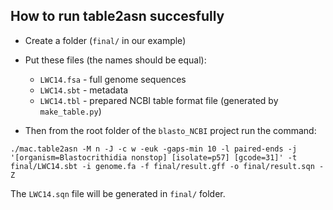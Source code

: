 ## How to run table2asn succesfully

* Create a folder (`final/` in our example)
* Put these files (the names should be equal):
  * `LWC14.fsa` - full genome sequences
  * `LWC14.sbt` - metadata
  * `LWC14.tbl` - prepared NCBI table format file (generated by `make_table.py`)

* Then from the root folder of the `blasto_NCBI` project run the command:

```
./mac.table2asn -M n -J -c w -euk -gaps-min 10 -l paired-ends -j '[organism=Blastocrithidia nonstop] [isolate=p57] [gcode=31]' -t final/LWC14.sbt -i genome.fa -f final/result.gff -o final/result.sqn -Z
```

The `LWC14.sqn` file will be generated in `final/` folder.
